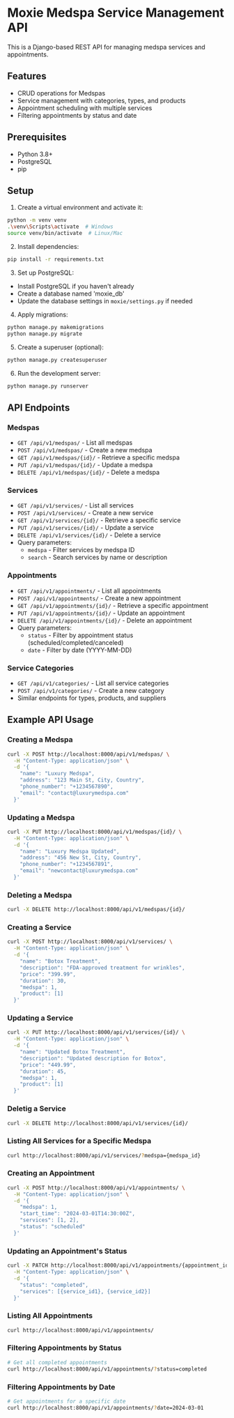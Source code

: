 # Moxie Medspa Service Management API

This is a Django-based REST API for managing medspa services and appointments.

## Features

- CRUD operations for Medspas
- Service management with categories, types, and products
- Appointment scheduling with multiple services
- Filtering appointments by status and date

## Prerequisites

- Python 3.8+
- PostgreSQL
- pip

## Setup

1. Create a virtual environment and activate it:
```bash
python -m venv venv
.\venv\Scripts\activate  # Windows
source venv/bin/activate  # Linux/Mac
```

2. Install dependencies:
```bash
pip install -r requirements.txt
```

3. Set up PostgreSQL:
- Install PostgreSQL if you haven't already
- Create a database named 'moxie_db'
- Update the database settings in `moxie/settings.py` if needed

4. Apply migrations:
```bash
python manage.py makemigrations
python manage.py migrate
```

5. Create a superuser (optional):
```bash
python manage.py createsuperuser
```

6. Run the development server:
```bash
python manage.py runserver
```

## API Endpoints

### Medspas
- `GET /api/v1/medspas/` - List all medspas
- `POST /api/v1/medspas/` - Create a new medspa
- `GET /api/v1/medspas/{id}/` - Retrieve a specific medspa
- `PUT /api/v1/medspas/{id}/` - Update a medspa
- `DELETE /api/v1/medspas/{id}/` - Delete a medspa

### Services
- `GET /api/v1/services/` - List all services
- `POST /api/v1/services/` - Create a new service
- `GET /api/v1/services/{id}/` - Retrieve a specific service
- `PUT /api/v1/services/{id}/` - Update a service
- `DELETE /api/v1/services/{id}/` - Delete a service
- Query parameters:
  - `medspa` - Filter services by medspa ID
  - `search` - Search services by name or description

### Appointments
- `GET /api/v1/appointments/` - List all appointments
- `POST /api/v1/appointments/` - Create a new appointment
- `GET /api/v1/appointments/{id}/` - Retrieve a specific appointment
- `PUT /api/v1/appointments/{id}/` - Update an appointment
- `DELETE /api/v1/appointments/{id}/` - Delete an appointment
- Query parameters:
  - `status` - Filter by appointment status (scheduled/completed/canceled)
  - `date` - Filter by date (YYYY-MM-DD)

### Service Categories
- `GET /api/v1/categories/` - List all service categories
- `POST /api/v1/categories/` - Create a new category
- Similar endpoints for types, products, and suppliers

## Example API Usage

### Creating a Medspa

```bash
curl -X POST http://localhost:8000/api/v1/medspas/ \
  -H "Content-Type: application/json" \
  -d '{
    "name": "Luxury Medspa",
    "address": "123 Main St, City, Country",
    "phone_number": "+1234567890",
    "email": "contact@luxurymedspa.com"
  }'
```

### Updating a Medspa

```bash
curl -X PUT http://localhost:8000/api/v1/medspas/{id}/ \
  -H "Content-Type: application/json" \
  -d '{
    "name": "Luxury Medspa Updated",
    "address": "456 New St, City, Country",
    "phone_number": "+1234567891",
    "email": "newcontact@luxurymedspa.com"
  }'
```

### Deleting a Medspa

```bash
curl -X DELETE http://localhost:8000/api/v1/medspas/{id}/
```

### Creating a Service

```bash
curl -X POST http://localhost:8000/api/v1/services/ \
  -H "Content-Type: application/json" \
  -d '{
    "name": "Botox Treatment",
    "description": "FDA-approved treatment for wrinkles",
    "price": "399.99",
    "duration": 30,
    "medspa": 1,
    "product": [1]  
  }'
```

### Updating a Service

```bash
curl -X PUT http://localhost:8000/api/v1/services/{id}/ \
  -H "Content-Type: application/json" \
  -d '{
    "name": "Updated Botox Treatment",
    "description": "Updated description for Botox",
    "price": "449.99",
    "duration": 45,
    "medspa": 1,
    "product": [1]
  }'
```

### Deletig a Service
```bash
curl -X DELETE http://localhost:8000/api/v1/services/{id}/
```

### Listing All Services for a Specific Medspa
```bash
curl http://localhost:8000/api/v1/services/?medspa={medspa_id}
```

### Creating an Appointment

```bash
curl -X POST http://localhost:8000/api/v1/appointments/ \
  -H "Content-Type: application/json" \
  -d '{
    "medspa": 1,
    "start_time": "2024-03-01T14:30:00Z",
    "services": [1, 2],
    "status": "scheduled"
  }'
```

### Updating an Appointment's Status
```bash
curl -X PATCH http://localhost:8000/api/v1/appointments/{appointment_id}/ \
  -H "Content-Type: application/json" \
  -d '{
    "status": "completed",
    "services": [{service_id1}, {service_id2}]
  }'
```

### Listing All Appointments
```bash
curl http://localhost:8000/api/v1/appointments/
```

### Filtering Appointments by Status

```bash
# Get all completed appointments
curl http://localhost:8000/api/v1/appointments/?status=completed
```
### Filtering Appointments by Date

```bash
# Get appointments for a specific date
curl http://localhost:8000/api/v1/appointments/?date=2024-03-01
```

